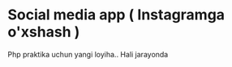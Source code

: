 <h1>Social media app ( Instagramga o'xshash )</h1>

<p>Php praktika uchun yangi loyiha.. Hali jarayonda</p>

